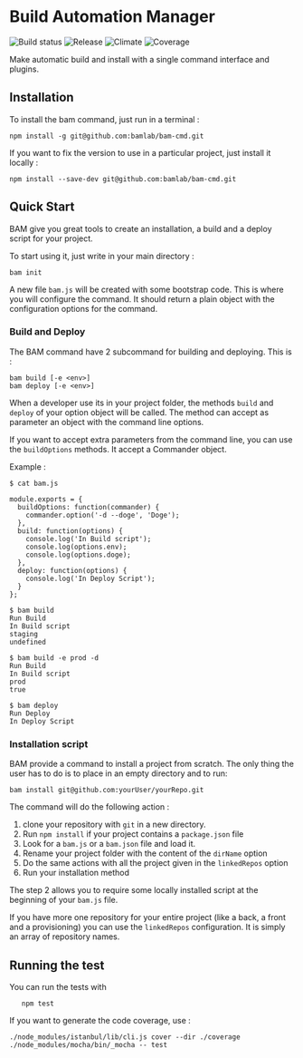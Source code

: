Build Automation Manager
======================

![Build status](https://img.shields.io/circleci/project/bamlab/bam-cmd/master.svg)
![Release](https://img.shields.io/github/release/bamlab/bam-cmd.svg)
![Climate](https://img.shields.io/codeclimate/github/bamlab/bam-cmd.svg)
![Coverage](https://img.shields.io/codeclimate/coverage/github/bamlab/bam-cmd.svg)

Make automatic build and install with a single command interface and plugins.

## Installation

To install the bam command, just run in a terminal :
```
npm install -g git@github.com:bamlab/bam-cmd.git
```

If you want to fix the version to use in a particular project, just install it locally :
```
npm install --save-dev git@github.com:bamlab/bam-cmd.git
```

## Quick Start

BAM give you great tools to create an installation, a build and a deploy script for your project.

To start using it, just write in your main directory :
```
bam init
```

A new file `bam.js` will be created with some bootstrap code. This is where you will configure the command.
It should return a plain object with the configuration options for the command.

### Build and Deploy

The BAM command have 2 subcommand for building and deploying. This is :
```
bam build [-e <env>]
bam deploy [-e <env>]
```

When a developer use its in your project folder, the methods `build` and `deploy` of your option object will be called.
The method can accept as parameter an object with the command line options.

If you want to accept extra parameters from the command line, you can use the `buildOptions` methods. It accept a Commander object.


Example :
```
$ cat bam.js

module.exports = {
  buildOptions: function(commander) {
	commander.option('-d --doge', 'Doge');
  },
  build: function(options) {
    console.log('In Build script');
    console.log(options.env);
	console.log(options.doge);
  },
  deploy: function(options) {
    console.log('In Deploy Script');
  }
};

$ bam build
Run Build
In Build script
staging
undefined

$ bam build -e prod -d
Run Build
In Build script
prod
true

$ bam deploy
Run Deploy
In Deploy Script
```

### Installation script

BAM provide a command to install a project from scratch. The only thing the user has to do is to place in an empty directory and to run:
```
bam install git@github.com:yourUser/yourRepo.git
```

The command will do the following action :
1. clone your repository with `git` in a new directory.
2. Run `npm install` if your project contains a `package.json` file
3. Look for a `bam.js` or a `bam.json` file and load it.
4. Rename your project folder with the content of the `dirName` option
5. Do the same actions with all the project given in the `linkedRepos` option
6. Run your installation method

The step 2 allows you to require some locally installed script at the beginning of your `bam.js` file.

If you have more one repository for your entire project (like a back, a front and a provisioning) you can use the `linkedRepos` configuration. It is simply an array of repository names.


## Running the test

You can run the tests with
```
   npm test
```

If you want to generate the code coverage, use :
```
./node_modules/istanbul/lib/cli.js cover --dir ./coverage ./node_modules/mocha/bin/_mocha -- test
```
